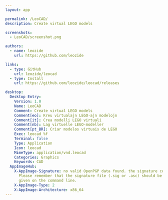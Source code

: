 ```yaml
---
layout: app

permalink: /LeoCAD/
description: Create virtual LEGO models

screenshots:
  - LeoCAD/screenshot.png

authors:
  - name: leozide
    url: https://github.com/leozide

links:
  - type: GitHub
    url: leozide/leocad
  - type: Install
    url: https://github.com/leozide/leocad/releases

desktop:
  Desktop Entry:
    Version: 1.0
    Name: LeoCAD
    Comment: Create virtual LEGO models
    Comment[eo]: Kreu virtualajn LEGO-ajn modelojn
    Comment[it]: Crea modelli LEGO virtuali
    Comment[nb]: Lag virtuelle LEGO-modeller
    Comment[pt_BR]: Criar modelos virtuais de LEGO
    Exec: leocad %f
    Terminal: false
    Type: Application
    Icon: leocad
    MimeType: application/vnd.leocad
    Categories: Graphics
    Keywords: CAD
  AppImageHub:
    X-AppImage-Signature: no valid OpenPGP data found. the signature could not be verified.
      Please remember that the signature file (.sig or .asc) should be the first file
      given on the command line.
    X-AppImage-Type: 2
    X-AppImage-Architecture: x86_64
---
```

